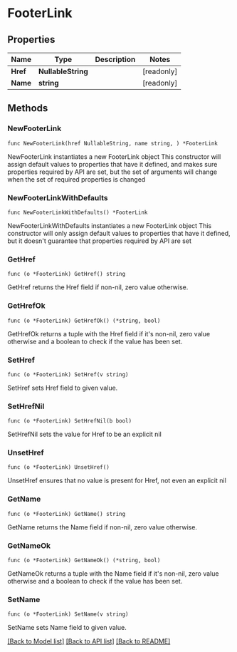 # FooterLink

## Properties

Name | Type | Description | Notes
------------ | ------------- | ------------- | -------------
**Href** | **NullableString** |  | [readonly] 
**Name** | **string** |  | [readonly] 

## Methods

### NewFooterLink

`func NewFooterLink(href NullableString, name string, ) *FooterLink`

NewFooterLink instantiates a new FooterLink object
This constructor will assign default values to properties that have it defined,
and makes sure properties required by API are set, but the set of arguments
will change when the set of required properties is changed

### NewFooterLinkWithDefaults

`func NewFooterLinkWithDefaults() *FooterLink`

NewFooterLinkWithDefaults instantiates a new FooterLink object
This constructor will only assign default values to properties that have it defined,
but it doesn't guarantee that properties required by API are set

### GetHref

`func (o *FooterLink) GetHref() string`

GetHref returns the Href field if non-nil, zero value otherwise.

### GetHrefOk

`func (o *FooterLink) GetHrefOk() (*string, bool)`

GetHrefOk returns a tuple with the Href field if it's non-nil, zero value otherwise
and a boolean to check if the value has been set.

### SetHref

`func (o *FooterLink) SetHref(v string)`

SetHref sets Href field to given value.


### SetHrefNil

`func (o *FooterLink) SetHrefNil(b bool)`

 SetHrefNil sets the value for Href to be an explicit nil

### UnsetHref
`func (o *FooterLink) UnsetHref()`

UnsetHref ensures that no value is present for Href, not even an explicit nil
### GetName

`func (o *FooterLink) GetName() string`

GetName returns the Name field if non-nil, zero value otherwise.

### GetNameOk

`func (o *FooterLink) GetNameOk() (*string, bool)`

GetNameOk returns a tuple with the Name field if it's non-nil, zero value otherwise
and a boolean to check if the value has been set.

### SetName

`func (o *FooterLink) SetName(v string)`

SetName sets Name field to given value.



[[Back to Model list]](../README.md#documentation-for-models) [[Back to API list]](../README.md#documentation-for-api-endpoints) [[Back to README]](../README.md)


